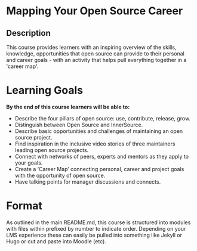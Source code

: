 
# Mapping Your Open Source Career

## Description
This course provides learners with an inspiring overview of the skills, knowledge, opportunities that open source can provide to their personal and career goals - with an activity that helps pull everything together in a 'career map'.

# Learning Goals

**By the end of this course learners will be able to:**

* Describe the four pillars of open source: use, contribute, release, grow.
* Distinguish between Open Source and InnerSource.
* Describe basic opportunities and challenges of maintaining an open source project.
* Find inspiration in the inclusive video stories of three maintainers leading open source projects.
* Connect with networks of peers, experts and mentors as they apply to your goals.
* Create a ‘Career Map’ connecting personal, career and project goals with the opportunity of open source.
* Have talking points for manager discussions and connects.

# Format

As outlined in the main README.md, this course is structured into modules with files within prefixed by number to indicate order.   Depending on your LMS experience these can easily be pulled into something like Jekyll or Hugo or cut and paste into Moodle (etc).  




